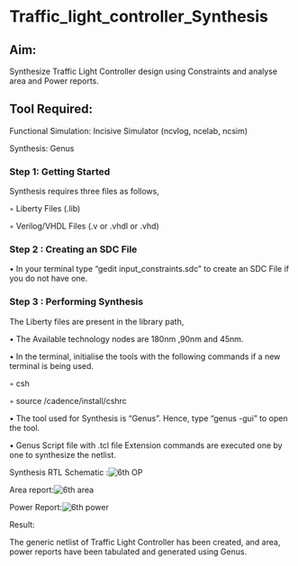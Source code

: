 # Traffic_light_controller_Synthesis

## Aim:

Synthesize Traffic Light Controller design using Constraints and analyse area and Power reports.

## Tool Required:

Functional Simulation: Incisive Simulator (ncvlog, ncelab, ncsim)

Synthesis: Genus

### Step 1: Getting Started

Synthesis requires three files as follows,

◦ Liberty Files (.lib)

◦ Verilog/VHDL Files (.v or .vhdl or .vhd)

### Step 2 : Creating an SDC File

•	In your terminal type “gedit input_constraints.sdc” to create an SDC File if you do not have one.

### Step 3 : Performing Synthesis

The Liberty files are present in the library path,

• The Available technology nodes are 180nm ,90nm and 45nm.

• In the terminal, initialise the tools with the following commands if a new terminal is being used.

◦ csh

◦ source /cadence/install/cshrc

• The tool used for Synthesis is “Genus”. Hence, type “genus -gui” to open the tool.

• Genus Script file with .tcl file Extension commands are executed one by one to synthesize the netlist.

Synthesis RTL Schematic :![6th OP](https://github.com/user-attachments/assets/e1043b81-1c25-438f-9f4f-86ac1484e248)


Area report:![6th area](https://github.com/user-attachments/assets/fd120e5b-e635-4aa8-a165-5248a9e2f0ed)


Power Report:![6th power](https://github.com/user-attachments/assets/057a222c-5740-4ffb-97b6-f408e8dec7d9)


Result:

The generic netlist of Traffic Light Controller has been created, and area, power reports have been tabulated and generated using Genus.
